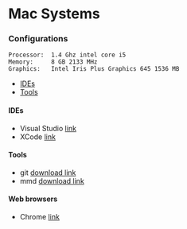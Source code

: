 # Mac Systems

### Configurations
```
Processor:	1.4 Ghz intel core i5
Memory: 	8 GB 2133 MHz
Graphics: 	Intel Iris Plus Graphics 645 1536 MB
```
+ [IDEs](#IDEs)
+ [Tools](#Tools)

#### IDEs
+ Visual Studio [link](https://code.visualstudio.com/docs/?dv=osx)
+ XCode [link](https://developer.apple.com/xcode/)

#### Tools
+ git [download link](https://git-scm.com)
+ mmd [download link](https://multimarkdown.com)

#### Web browsers 
+ Chrome [link](https://www.google.com/chrome/thank-you.html?brand=CHBD&statcb=0&installdataindex=empty)